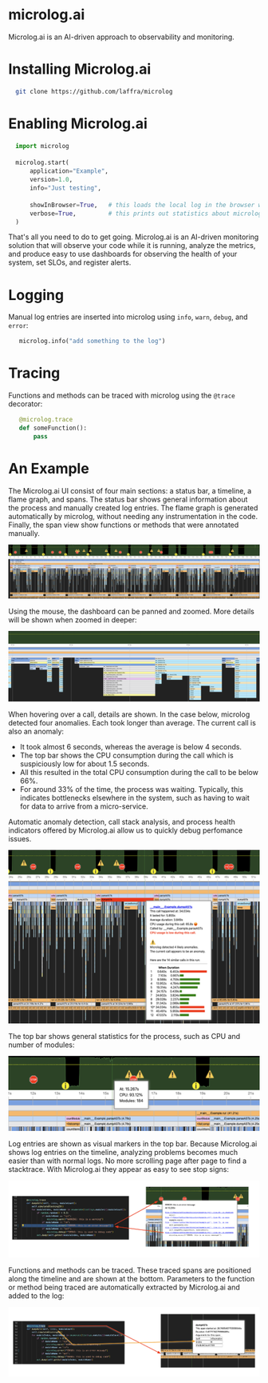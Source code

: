 # microlog.ai

Microlog.ai is an AI-driven approach to observability and monitoring.

# Installing Microlog.ai

```bash
  git clone https://github.com/laffra/microlog
```

# Enabling Microlog.ai

```python
  import microlog

  microlog.start(
      application="Example",
      version=1.0,
      info="Just testing",

      showInBrowser=True,   # this loads the local log in the browser when finished
      verbose=True,         # this prints out statistics about microlog
  )
``` 

That's all you need to do to get going. Microlog.ai is an AI-driven monitoring solution that 
will observe your code while it is running, analyze the metrics, and produce easy to use 
dashboards for observing the health of your system, set SLOs, and register alerts.

# Logging 

Manual log entries are inserted into microlog using `info`, `warn`, `debug`, and `error`:

```python
   microlog.info("add something to the log")
```

# Tracing 

Functions and methods can be traced with microlog using the `@trace` decorator:

```python
   @microlog.trace
   def someFunction():
       pass
```

# An Example

The Microlog.ai UI consist of four main sections: a status bar, a timeline, a flame graph, and spans. The status bar shows general information about the process and manually created log entries. The flame graph is generated automatically by microlog, without needing any instrumentation in the code. Finally, the span view show functions or methods that were annotated manually.

![Example run of microlog](images/overview.png)

Using the mouse, the dashboard can be panned and zoomed. More details will be shown when zoomed in deeper:

![Example run of microlog](images/zoomedin.png)

When hovering over a call, details are shown. In the case below, microlog detected four anomalies. Each took longer than average. The current call is also an anomaly:
 - It took almost 6 seconds, whereas the average is below 4 seconds. 
 - The top bar shows the CPU consumption during the call which is suspiciously low for about 1.5 seconds. 
 - All this resulted in the total CPU consumption during the call to be below 66%. 
 - For around 33% of the time, the process was waiting. Typically, this indicates bottlenecks elsewhere in the system, such as having to wait for data to arrive from a micro-service. 

 Automatic anomaly detection, call stack analysis, and process health indicators offered by Microlog.ai allow us to quickly debug perfomance issues.

![Example run of microlog](images/dialog.png)

The top bar shows general statistics for the process, such as CPU and number of modules:

![Microlog.ai logs](images/status.png)

Log entries are shown as visual markers in the top bar. Because Microlog.ai shows log entries on the timeline, analyzing problems becomes much easier than with normal logs. No more scrolling page after page to find a stacktrace. With Microlog.ai they appear as easy to see stop signs:

![Microlog.ai logs](images/error-log.png)

Functions and methods can be traced. These traced spans are positioned along the timeline and are shown at the bottom. Parameters to the function or method being traced are automatically extracted by Microlog.ai and added to the log:

![Microlog.ai logs](images/span.png)

